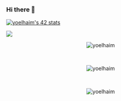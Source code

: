 
### Hi there 👋
<!-- Youssef's name is 25 years old, web and mobile app programmer since 2017
My first experience was with html css js was done in php and then i moved to kotlin average in it
Now create websites using vuejs nodejs and apps in dart language and flutter technology
  I deal with databases using both mysql and mongodb and I also deal with firebase -->
<!--
**youssefelhaimer8/youssefelhaimer8** is a ✨ _special_ ✨ repository because its `README.md` (this file) appears on your GitHub profile.

Here are some ideas to get you started:

- 🔭 I’m currently working on ...
- 🌱 I’m currently learning ...
- 👯 I’m looking to collaborate on ...
- 🤔 I’m looking for help with ...
- 💬 Ask me about ...
- 📫 How to reach me: ...
- 😄 Pronouns: ...
- ⚡ Fun fact: ...
-->

[![yoelhaim's 42 stats](https://badge.mediaplus.ma/landscapes/yoelhaim)](https://github.com/oakoudad/badge42)

<img src="https://github-readme-stats.vercel.app/api?username=yoelhaim&count_private=true&show_icons=true&theme=vue-dark"/>
<p align="center"> <img src="https://komarev.com/ghpvc/?username=yoelhaim&label=Profile%20views&color=0e75b6&style=flat" alt="yoelhaim" /> </p><br/>
<p align="center"> <a ><img src="https://github-profile-trophy.vercel.app/?username=yoelhaim" alt="yoelhaim" /></a> </p><br/>
<p align="center"> <img src="https://github-readme-stats.vercel.app/api/top-langs/?username=yoelhaim&layout=compact&theme=radical" alt="yoelhaim" /> </p><br/>
<!-- <div>
<img width="100px"  src="https://user-images.githubusercontent.com/30368947/116008714-6e451300-a605-11eb-8111-07e7b5df6e5d.jpg"/>
<img width="100px" src="https://user-images.githubusercontent.com/30368947/116008606-ff67ba00-a604-11eb-9f20-567d31eb166c.jpeg"/>
<img width="100px"  src="https://user-images.githubusercontent.com/30368947/116008618-14dce400-a605-11eb-9e1a-d55d90e34901.jpeg"/>
<img width="100px"  src="https://user-images.githubusercontent.com/30368947/116008639-24f4c380-a605-11eb-9753-10bceb60b852.jpeg"/>

</div> -->
<!--
![htm](https://user-images.githubusercontent.com/30368947/116008606-ff67ba00-a604-11eb-9f20-567d31eb166c.jpeg)
![sql](https://user-images.githubusercontent.com/30368947/116008618-14dce400-a605-11eb-9e1a-d55d90e34901.jpeg)
![css](https://user-images.githubusercontent.com/30368947/116008639-24f4c380-a605-11eb-9753-10bceb60b852.jpeg)
![php](https://user-images.githubusercontent.com/30368947/116008714-6e451300-a605-11eb-8111-07e7b5df6e5d.jpg)
-->
